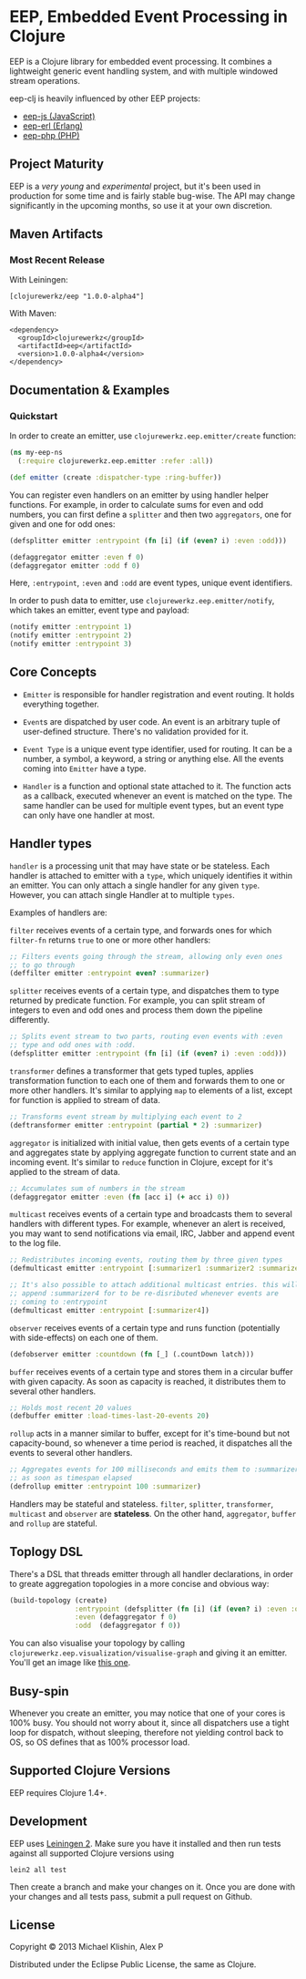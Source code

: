 # EEP, Embedded Event Processing in Clojure

EEP is a Clojure library for embedded event processing.
It combines a lightweight generic event handling system,
and with multiple windowed stream operations.

eep-clj is heavily influenced by other EEP projects:

  * [eep-js (JavaScript)](https://github.com/darach/eep-js)
  * [eep-erl (Erlang)](https://github.com/darach/eep-erl)
  * [eep-php (PHP)](https://github.com/ianbarber/eep-php)


## Project Maturity

EEP is a *very young* and *experimental* project, but it's been used in
production for some time and is fairly stable bug-wise. The API may change
significantly in the upcoming months, so use it at your own discretion.


## Maven Artifacts

### Most Recent Release

With Leiningen:

    [clojurewerkz/eep "1.0.0-alpha4"]

With Maven:

    <dependency>
      <groupId>clojurewerkz</groupId>
      <artifactId>eep</artifactId>
      <version>1.0.0-alpha4</version>
    </dependency>


## Documentation & Examples

### Quickstart

In order to create an emitter, use `clojurewerkz.eep.emitter/create` function:

```clj
(ns my-eep-ns
  (:require clojurewerkz.eep.emitter :refer :all))

(def emitter (create :dispatcher-type :ring-buffer))
```

You can register even handlers on an emitter by using handler helper
functions. For example, in order to calculate sums for even and odd
numbers, you can first define a `splitter` and then two `aggregators`,
one for given and one for odd ones:

```clj
(defsplitter emitter :entrypoint (fn [i] (if (even? i) :even :odd)))

(defaggregator emitter :even f 0)
(defaggregator emitter :odd f 0)
```

Here, `:entrypoint`, `:even` and `:odd` are event types, unique event
identifiers.

In order to push data to emitter, use `clojurewerkz.eep.emitter/notify`,
which takes an emitter, event type and payload:

```clj
(notify emitter :entrypoint 1)
(notify emitter :entrypoint 2)
(notify emitter :entrypoint 3)
```

## Core Concepts

  * `Emitter` is responsible for handler registration and event
    routing. It holds everything together.

  * `Event`s are dispatched by user code. An event is an
    arbitrary tuple of user-defined structure. There's no validation
    provided for it.

  * `Event Type` is a unique event type identifier, used for routing. It can
    be a number, a symbol, a keyword, a string or anything else. All the events
    coming into `Emitter` have a type.

  * `Handler` is a function and optional state attached to it. The function acts as a
    callback, executed whenever an event is matched on the type.
    The same handler can be used for multiple event types, but
    an event type can only have one handler at most.

## Handler types

`handler` is a processing unit that may have state or be stateless. Each
handler is attached to emitter with a `type`, which uniquely
identifies it within an emitter. You can only attach a single handler
for any given `type`. However, you can attach single Handler at to
multiple `types`.

Examples of handlers are:

`filter` receives events of a certain type, and forwards ones for which
`filter-fn` returns `true` to one or more other handlers:

```clj
;; Filters events going through the stream, allowing only even ones
;; to go through
(deffilter emitter :entrypoint even? :summarizer)
```

`splitter` receives events of a certain type, and dispatches them to
type returned by predicate function. For example, you can split stream
of integers to even and odd ones and process them down the pipeline
differently.

```clj
;; Splits event stream to two parts, routing even events with :even
;; type and odd ones with :odd.
(defsplitter emitter :entrypoint (fn [i] (if (even? i) :even :odd)))
```

`transformer` defines a transformer that gets typed tuples, applies
transformation function to each one of them and forwards them to
one or more other handlers. It's similar to applying `map` to
elements of a list, except for function is applied to stream of data.

```clj
;; Transforms event stream by multiplying each event to 2
(deftransformer emitter :entrypoint (partial * 2) :summarizer)
```

`aggregator` is initialized with initial value, then gets events of
a certain type and aggregates state by applying aggregate function to
current state and an incoming event. It's similar to `reduce`
function in Clojure, except for it's applied to the stream of data.

```clj
;; Accumulates sum of numbers in the stream
(defaggregator emitter :even (fn [acc i] (+ acc i) 0))
```

`multicast` receives events of a certain type and broadcasts them
to several handlers with different types. For example, whenever an
alert is received, you may want to send notifications via email,
IRC, Jabber and append event to the log file.

```clj
;; Redistributes incoming events, routing them by three given types
(defmulticast emitter :entrypoint [:summarizer1 :summarizer2 :summarizer3])

;; It's also possible to attach additional multicast entries. this will
;; append :summarizer4 for to be re-disributed whenever events are
;; coming to :entrypoint
(defmulticast emitter :entrypoint [:summarizer4])
```

`observer` receives events of a certain type and runs function
(potentially with side-effects) on each one of them.

```clj
(defobserver emitter :countdown (fn [_] (.countDown latch)))
```

`buffer` receives events of a certain type and stores them in a
circular buffer with given capacity. As soon as capacity is
reached, it distributes them to several other handlers.

```clj
;; Holds most recent 20 values
(defbuffer emitter :load-times-last-20-events 20)
```

`rollup` acts in a manner similar to buffer, except for it's
time-bound but not capacity-bound, so whenever a time period is
reached, it dispatches all the events to several other handlers.

```clj
;; Aggregates events for 100 milliseconds and emits them to :summarizer
;; as soon as timespan elapsed
(defrollup emitter :entrypoint 100 :summarizer)
```

Handlers may be stateful and stateless. `filter`, `splitter`,
`transformer`, `multicast` and `observer` are __stateless__. On the
other hand, `aggregator`, `buffer` and `rollup` are stateful.

## Toplogy DSL

There's a DSL that threads emitter through all handler declarations,
in order to greate aggregation topologies in a more concise and obvious
way:

```clj
(build-topology (create)
                :entrypoint (defsplitter (fn [i] (if (even? i) :even :odd)) [:even :odd])
                :even (defaggregator f 0)
                :odd  (defaggregator f 0))
```

You can also visualise your topology by calling `clojurewerkz.eep.visualization/visualise-graph`
and giving it an emitter. You'll get an image like [this one](https://www.evernote.com/shard/s9/sh/96e37ed1-59ea-4ac4-9bdd-cde6a48233e4/dadc6e1a874ac41777cac3e53a1cf79b).

## Busy-spin

Whenever you create an emitter, you may notice that one of your cores is 100% busy. You should
not worry about it, since all dispatchers use a tight loop for dispatch, without sleeping, therefore
not yielding control back to OS, so OS defines that as 100% processor load.

## Supported Clojure Versions

EEP requires Clojure 1.4+.


## Development

EEP uses [Leiningen 2](https://github.com/technomancy/leiningen/blob/master/doc/TUTORIAL.md). Make
sure you have it installed and then run tests against all supported Clojure versions using

    lein2 all test

Then create a branch and make your changes on it. Once you are done with your changes and all
tests pass, submit a pull request on Github.

## License

Copyright © 2013 Michael Klishin, Alex P

Distributed under the Eclipse Public License, the same as Clojure.
